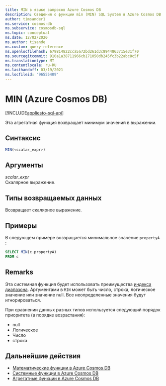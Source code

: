 ```yaml
---
title: MIN в языке запросов Azure Cosmos DB
description: Сведения о функции min (MIN) SQL System в Azure Cosmos DB.
author: timsander1
ms.service: cosmos-db
ms.subservice: cosmosdb-sql
ms.topic: conceptual
ms.date: 12/02/2020
ms.author: tisande
ms.custom: query-reference
ms.openlocfilehash: 679814822cca5a72bd261d3c8944863715e31f70
ms.sourcegitcommit: 910a1a38711966cb171050db245fc3b22abc8c5f
ms.translationtype: MT
ms.contentlocale: ru-RU
ms.lasthandoff: 03/19/2021
ms.locfileid: "96555409"
---
```

# <a name="min-azure-cosmos-db"></a>MIN (Azure Cosmos DB)
[!INCLUDE[appliesto-sql-api](includes/appliesto-sql-api.md)]

Эта агрегатная функция возвращает минимум значений в выражении.
  
## <a name="syntax"></a>Синтаксис
  
```sql
MIN(<scalar_expr>)  
```  
  
## <a name="arguments"></a>Аргументы
  
*scalar_expr*  
   Скалярное выражение. 
  
## <a name="return-types"></a>Типы возвращаемых данных
  
Возвращает скалярное выражение.  
  
## <a name="examples"></a>Примеры
  
В следующем примере возвращается минимальное значение `propertyA` :
  
```sql
SELECT MIN(c.propertyA)
FROM c
```  

## <a name="remarks"></a>Remarks

Эта системная функция будет использовать преимущества [индекса диапазона](index-policy.md#includeexclude-strategy). Аргументами в `MIN` может быть число, строка, логическое значение или значение null. Все неопределенные значения будут игнорироваться.

При сравнении данных разных типов используется следующий порядок приоритета (в порядке возрастания):

- null
- Логическое
- Число
- строка

## <a name="next-steps"></a>Дальнейшие действия

- [Математические функции в Azure Cosmos DB](sql-query-mathematical-functions.md)
- [Системные функции в Azure Cosmos DB](sql-query-system-functions.md)
- [Агрегатные функции в Azure Cosmos DB](sql-query-aggregate-functions.md)